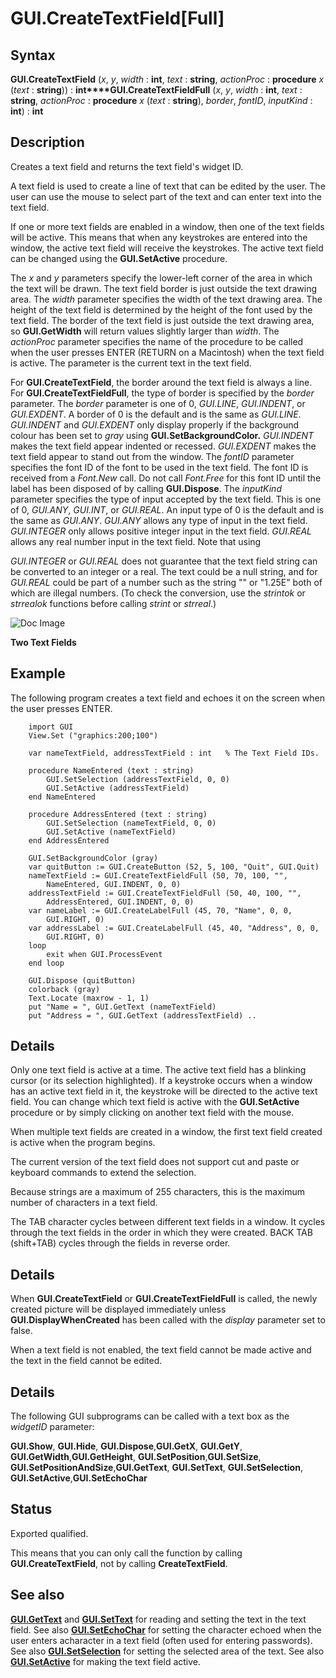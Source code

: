 
# GUI.CreateTextField[Full]

## Syntax
**GUI.CreateTextField** (_x_, _y_, _width_ : **int**, _text_ : **string**,     _actionProc_ : **procedure** _x_ (_text_ : **string**)) : **int****GUI.CreateTextFieldFull** (_x_, _y_, _width_ : **int**, _text_ : **string**,     _actionProc_ : **procedure** _x_ (_text_ : **string**),    _border_, _fontID_, _inputKind_ : **int**) : **int**

## Description
Creates a text field and returns the text field's widget ID.

A text field is used to create a line of text that can be edited by the user. The user can use the mouse to select part of the text and can enter text into the text field.

If one or more text fields are enabled in a window, then one of the text fields will be active. This means that when any keystrokes are entered into the window, the active text field will receive the keystrokes. The active text field can be changed using the **GUI.SetActive** procedure.

The _x_ and _y_ parameters specify the lower-left corner of the area in which the text will be drawn. The text field border is just outside the text drawing area. The _width_ parameter specifies the width of the text drawing area. The height of the text field is determined by the height of the font used by the text field. The border of the text field is just outside the text drawing area, so **GUI.GetWidth** will return values slightly larger than _width_. The _actionProc_ parameter specifies the name of the procedure to be called when the user presses ENTER (RETURN on a Macintosh) when the text field is active. The parameter is the current text in the text field.

For **GUI.CreateTextField**, the border around the text field is always a line. For **GUI.CreateTextFieldFull**, the type of border is specified by the _border_ parameter. The _border_ parameter is one of 0, _GUI.LINE_, _GUI.INDENT_, or _GUI.EXDENT_. A border of 0 is the default and is the same as _GUI.LINE_. _GUI.INDENT_ and _GUI.EXDENT_ only display properly if the background colour has been set to _gray_ using **GUI.SetBackgroundColor.** _GUI.INDENT_ makes the text field appear indented or recessed. _GUI.EXDENT_ makes the text field appear to stand out from the window. The _fontID_ parameter specifies the font ID of the font to be used in the text field. The font ID is received from a _Font.New_ call. Do not call _Font.Free_ for this font ID until the label has been disposed of by calling **GUI.Dispose**. The _inputKind_ parameter specifies the type of input accepted by the text field. This is one of 0, _GUI.ANY_, _GUI.INT_, or _GUI.REAL_. An input type of 0 is the default and is the same as _GUI.ANY_. _GUI.ANY_ allows any type of input in the text field. _GUI.INTEGER_ only allows positive integer input in the text field. _GUI.REAL_ allows any real number input in the text field. Note that using 

_GUI.INTEGER_ or _GUI.REAL_ does not guarantee that the text field string can be converted to an integer or a real. The text could be a null string, and for _GUI.REAL_ could be part of a number such as the string "" or "1.25E" both of which are illegal numbers. (To check the conversion, use the _strintok_ or _strrealok_ functions before calling _strint_ or _strreal_.)



![Doc Image](gui_createtextfield_full01.gif)

**Two Text Fields**


## Example
The following program creates a text field and echoes it on the screen when the user presses ENTER.



        import GUI
        View.Set ("graphics:200;100") 
        
        var nameTextField, addressTextField : int   % The Text Field IDs.
        
        procedure NameEntered (text : string)
            GUI.SetSelection (addressTextField, 0, 0)
            GUI.SetActive (addressTextField)
        end NameEntered
        
        procedure AddressEntered (text : string)
            GUI.SetSelection (nameTextField, 0, 0)
            GUI.SetActive (nameTextField)
        end AddressEntered
        
        GUI.SetBackgroundColor (gray)
        var quitButton := GUI.CreateButton (52, 5, 100, "Quit", GUI.Quit)
        nameTextField := GUI.CreateTextFieldFull (50, 70, 100, "", 
            NameEntered, GUI.INDENT, 0, 0)
        addressTextField := GUI.CreateTextFieldFull (50, 40, 100, "", 
            AddressEntered, GUI.INDENT, 0, 0)
        var nameLabel := GUI.CreateLabelFull (45, 70, "Name", 0, 0, 
            GUI.RIGHT, 0)
        var addressLabel := GUI.CreateLabelFull (45, 40, "Address", 0, 0, 
            GUI.RIGHT, 0)
        loop
            exit when GUI.ProcessEvent
        end loop
        
        GUI.Dispose (quitButton)
        colorback (gray)
        Text.Locate (maxrow - 1, 1)
        put "Name = ", GUI.GetText (nameTextField)
        put "Address = ", GUI.GetText (addressTextField) ..
## Details
Only one text field is active at a time. The active text field has a blinking cursor (or its selection highlighted). If a keystroke occurs when a window has an active text field in it, the keystroke will be directed to the active text field. You can change which text field is active with the **GUI.SetActive** procedure or by simply clicking on another text field with the mouse. 

When multiple text fields are created in a window, the first text field created is active when the program begins.

The current version of the text field does not support cut and paste or keyboard commands to extend the selection.

Because strings are a maximum of 255 characters, this is the maximum number of characters in a text field.

The TAB character cycles between different text fields in a window. It cycles through the text fields in the order in which they were created. BACK TAB (shift+TAB) cycles through the fields in reverse order.


## Details
When **GUI.CreateTextField** or **GUI.CreateTextFieldFull** is called, the newly created picture will be displayed immediately unless **GUI.DisplayWhenCreated** has been called with the _display_ parameter set to false. 

When a text field is not enabled, the text field cannot be made active and the text in the field cannot be edited.


## Details
The following GUI subprograms can be called with a text box as the _widgetID_ parameter:


**GUI.Show**, **GUI.Hide**, **GUI.Dispose**,**GUI.GetX**, **GUI.GetY**, **GUI.GetWidth**,**GUI.GetHeight**, **GUI.SetPosition**,**GUI.SetSize**, **GUI.SetPositionAndSize**,**GUI.GetText**, **GUI.SetText**, **GUI.SetSelection**, **GUI.SetActive**,**GUI.SetEchoChar**

## Status
Exported qualified.

This means that you can only call the function by calling **GUI.CreateTextField**, not by calling **CreateTextField**.


## See also
**[GUI.GetText](gui_gettext.html)** and **[GUI.SetText](gui_settext.html)** for reading and setting the text in the text field. See also **[GUI.SetEchoChar](gui_setechochar.html)** for setting the character echoed when the user enters acharacter in a text field (often used for entering passwords). See also **[GUI.SetSelection](gui_setselection.html)** for setting the selected area of the text. See also **[GUI.SetActive](gui_setactive.html)** for making the text field active.

